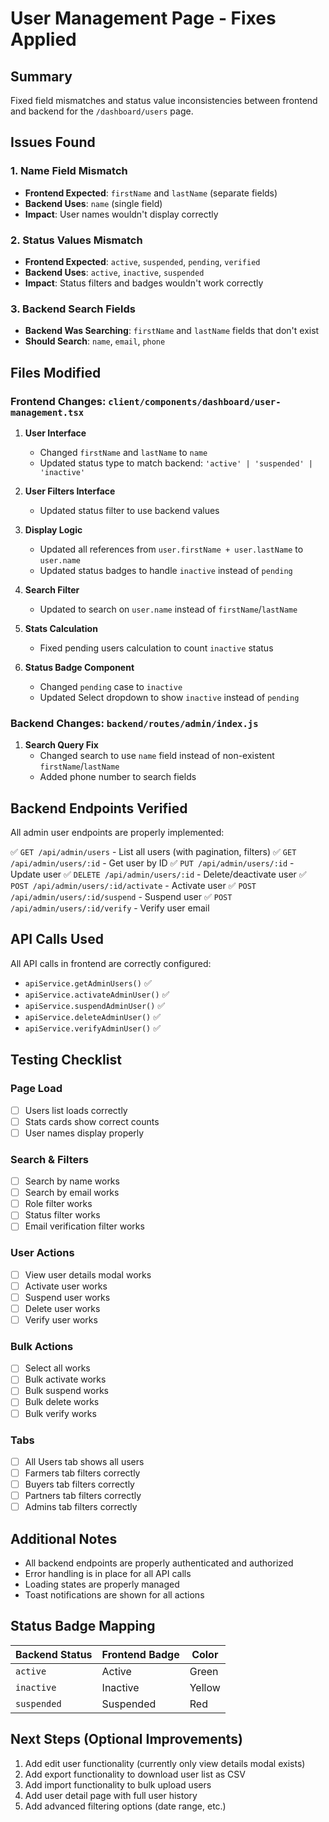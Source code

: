 # User Management Page - Fixes Applied

## Summary
Fixed field mismatches and status value inconsistencies between frontend and backend for the `/dashboard/users` page.

## Issues Found

### 1. **Name Field Mismatch**
- **Frontend Expected**: `firstName` and `lastName` (separate fields)
- **Backend Uses**: `name` (single field)
- **Impact**: User names wouldn't display correctly

### 2. **Status Values Mismatch**
- **Frontend Expected**: `active`, `suspended`, `pending`, `verified`
- **Backend Uses**: `active`, `inactive`, `suspended`
- **Impact**: Status filters and badges wouldn't work correctly

### 3. **Backend Search Fields**
- **Backend Was Searching**: `firstName` and `lastName` fields that don't exist
- **Should Search**: `name`, `email`, `phone`

## Files Modified

### Frontend Changes: `client/components/dashboard/user-management.tsx`

1. **User Interface**
   - Changed `firstName` and `lastName` to `name`
   - Updated status type to match backend: `'active' | 'suspended' | 'inactive'`

2. **User Filters Interface**
   - Updated status filter to use backend values

3. **Display Logic**
   - Updated all references from `user.firstName + user.lastName` to `user.name`
   - Updated status badges to handle `inactive` instead of `pending`

4. **Search Filter**
   - Updated to search on `user.name` instead of `firstName`/`lastName`

5. **Stats Calculation**
   - Fixed pending users calculation to count `inactive` status

6. **Status Badge Component**
   - Changed `pending` case to `inactive`
   - Updated Select dropdown to show `inactive` instead of `pending`

### Backend Changes: `backend/routes/admin/index.js`

1. **Search Query Fix**
   - Changed search to use `name` field instead of non-existent `firstName`/`lastName`
   - Added phone number to search fields

## Backend Endpoints Verified

All admin user endpoints are properly implemented:

✅ `GET /api/admin/users` - List all users (with pagination, filters)
✅ `GET /api/admin/users/:id` - Get user by ID
✅ `PUT /api/admin/users/:id` - Update user
✅ `DELETE /api/admin/users/:id` - Delete/deactivate user
✅ `POST /api/admin/users/:id/activate` - Activate user
✅ `POST /api/admin/users/:id/suspend` - Suspend user
✅ `POST /api/admin/users/:id/verify` - Verify user email

## API Calls Used

All API calls in frontend are correctly configured:
- `apiService.getAdminUsers()` ✅
- `apiService.activateAdminUser()` ✅
- `apiService.suspendAdminUser()` ✅
- `apiService.deleteAdminUser()` ✅
- `apiService.verifyAdminUser()` ✅

## Testing Checklist

### Page Load
- [ ] Users list loads correctly
- [ ] Stats cards show correct counts
- [ ] User names display properly

### Search & Filters
- [ ] Search by name works
- [ ] Search by email works
- [ ] Role filter works
- [ ] Status filter works
- [ ] Email verification filter works

### User Actions
- [ ] View user details modal works
- [ ] Activate user works
- [ ] Suspend user works
- [ ] Delete user works
- [ ] Verify user works

### Bulk Actions
- [ ] Select all works
- [ ] Bulk activate works
- [ ] Bulk suspend works
- [ ] Bulk delete works
- [ ] Bulk verify works

### Tabs
- [ ] All Users tab shows all users
- [ ] Farmers tab filters correctly
- [ ] Buyers tab filters correctly
- [ ] Partners tab filters correctly
- [ ] Admins tab filters correctly

## Additional Notes

- All backend endpoints are properly authenticated and authorized
- Error handling is in place for all API calls
- Loading states are properly managed
- Toast notifications are shown for all actions

## Status Badge Mapping

| Backend Status | Frontend Badge | Color |
|---------------|----------------|-------|
| `active` | Active | Green |
| `inactive` | Inactive | Yellow |
| `suspended` | Suspended | Red |

## Next Steps (Optional Improvements)

1. Add edit user functionality (currently only view details modal exists)
2. Add export functionality to download user list as CSV
3. Add import functionality to bulk upload users
4. Add user detail page with full user history
5. Add advanced filtering options (date range, etc.)
